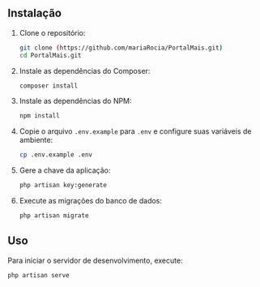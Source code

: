 
## Instalação

1. Clone o repositório:
    ```sh
    git clone (https://github.com/mariaRocia/PortalMais.git)
    cd PortalMais.git
    ```

2. Instale as dependências do Composer:
    ```sh
    composer install
    ```

3. Instale as dependências do NPM:
    ```sh
    npm install
    ```

4. Copie o arquivo `.env.example` para `.env` e configure suas variáveis de ambiente:
    ```sh
    cp .env.example .env
    ```

5. Gere a chave da aplicação:
    ```sh
    php artisan key:generate
    ```

6. Execute as migrações do banco de dados:
    ```sh
    php artisan migrate
    ```

## Uso

Para iniciar o servidor de desenvolvimento, execute:
```sh
php artisan serve
